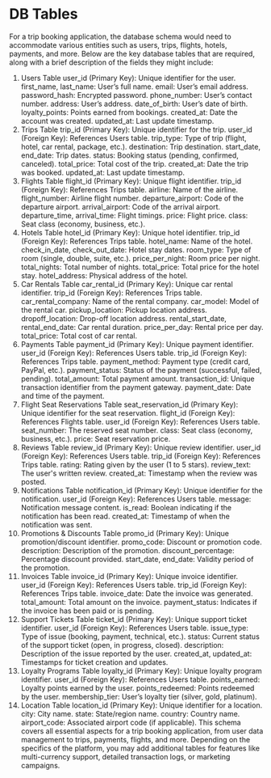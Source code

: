 # DB Tables

For a trip booking application, the database schema would need to accommodate various entities such as users, trips, flights, hotels, payments, and more. Below are the key database tables that are required, along with a brief description of the fields they might include:

1. Users Table
user_id (Primary Key): Unique identifier for the user.
first_name, last_name: User’s full name.
email: User’s email address.
password_hash: Encrypted password.
phone_number: User’s contact number.
address: User’s address.
date_of_birth: User’s date of birth.
loyalty_points: Points earned from bookings.
created_at: Date the account was created.
updated_at: Last update timestamp.
2. Trips Table
trip_id (Primary Key): Unique identifier for the trip.
user_id (Foreign Key): References Users table.
trip_type: Type of trip (flight, hotel, car rental, package, etc.).
destination: Trip destination.
start_date, end_date: Trip dates.
status: Booking status (pending, confirmed, canceled).
total_price: Total cost of the trip.
created_at: Date the trip was booked.
updated_at: Last update timestamp.
3. Flights Table
flight_id (Primary Key): Unique flight identifier.
trip_id (Foreign Key): References Trips table.
airline: Name of the airline.
flight_number: Airline flight number.
departure_airport: Code of the departure airport.
arrival_airport: Code of the arrival airport.
departure_time, arrival_time: Flight timings.
price: Flight price.
class: Seat class (economy, business, etc.).
4. Hotels Table
hotel_id (Primary Key): Unique hotel identifier.
trip_id (Foreign Key): References Trips table.
hotel_name: Name of the hotel.
check_in_date, check_out_date: Hotel stay dates.
room_type: Type of room (single, double, suite, etc.).
price_per_night: Room price per night.
total_nights: Total number of nights.
total_price: Total price for the hotel stay.
hotel_address: Physical address of the hotel.
5. Car Rentals Table
car_rental_id (Primary Key): Unique car rental identifier.
trip_id (Foreign Key): References Trips table.
car_rental_company: Name of the rental company.
car_model: Model of the rental car.
pickup_location: Pickup location address.
dropoff_location: Drop-off location address.
rental_start_date, rental_end_date: Car rental duration.
price_per_day: Rental price per day.
total_price: Total cost of car rental.
6. Payments Table
payment_id (Primary Key): Unique payment identifier.
user_id (Foreign Key): References Users table.
trip_id (Foreign Key): References Trips table.
payment_method: Payment type (credit card, PayPal, etc.).
payment_status: Status of the payment (successful, failed, pending).
total_amount: Total payment amount.
transaction_id: Unique transaction identifier from the payment gateway.
payment_date: Date and time of the payment.
7. Flight Seat Reservations Table
seat_reservation_id (Primary Key): Unique identifier for the seat reservation.
flight_id (Foreign Key): References Flights table.
user_id (Foreign Key): References Users table.
seat_number: The reserved seat number.
class: Seat class (economy, business, etc.).
price: Seat reservation price.
8. Reviews Table
review_id (Primary Key): Unique review identifier.
user_id (Foreign Key): References Users table.
trip_id (Foreign Key): References Trips table.
rating: Rating given by the user (1 to 5 stars).
review_text: The user's written review.
created_at: Timestamp when the review was posted.
9. Notifications Table
notification_id (Primary Key): Unique identifier for the notification.
user_id (Foreign Key): References Users table.
message: Notification message content.
is_read: Boolean indicating if the notification has been read.
created_at: Timestamp of when the notification was sent.
10. Promotions & Discounts Table
promo_id (Primary Key): Unique promotion/discount identifier.
promo_code: Discount or promotion code.
description: Description of the promotion.
discount_percentage: Percentage discount provided.
start_date, end_date: Validity period of the promotion.
11. Invoices Table
invoice_id (Primary Key): Unique invoice identifier.
user_id (Foreign Key): References Users table.
trip_id (Foreign Key): References Trips table.
invoice_date: Date the invoice was generated.
total_amount: Total amount on the invoice.
payment_status: Indicates if the invoice has been paid or is pending.
12. Support Tickets Table
ticket_id (Primary Key): Unique support ticket identifier.
user_id (Foreign Key): References Users table.
issue_type: Type of issue (booking, payment, technical, etc.).
status: Current status of the support ticket (open, in progress, closed).
description: Description of the issue reported by the user.
created_at, updated_at: Timestamps for ticket creation and updates.
13. Loyalty Programs Table
loyalty_id (Primary Key): Unique loyalty program identifier.
user_id (Foreign Key): References Users table.
points_earned: Loyalty points earned by the user.
points_redeemed: Points redeemed by the user.
membership_tier: User’s loyalty tier (silver, gold, platinum).
14. Location Table
location_id (Primary Key): Unique identifier for a location.
city: City name.
state: State/region name.
country: Country name.
airport_code: Associated airport code (if applicable).
This schema covers all essential aspects for a trip booking application, from user data management to trips, payments, flights, and more. Depending on the specifics of the platform, you may add additional tables for features like multi-currency support, detailed transaction logs, or marketing campaigns.

